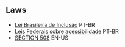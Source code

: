 
## Laws

* [Lei Brasileira de Inclusão](http://maragabrilli.com.br/wp-content/uploads/2016/03/Guia-sobre-a-LBI-digital.pdf) PT-BR
* [Leis Federais sobre acessibilidade](http://mwpt.com.br/acessibilidade-digital/leis-federais-sobre-acessibilidade-na-web/) PT-BR
* [SECTION 508](https://www.section508.gov/) EN-US
